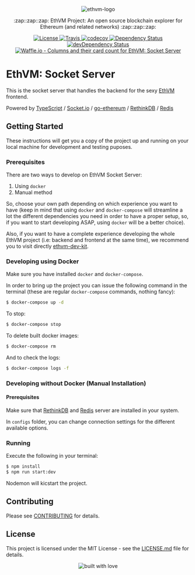 <div align="center">
  <img src="https://raw.githubusercontent.com/enKryptIO/ethvm-socket-server/master/assets/logo.png" alt="ethvm-logo">
  <p>:zap::zap::zap: EthVM Project: An open source blockchain explorer for Ethereum (and related networks) :zap::zap::zap:</p>
</div>

<div align="center">
  <a href="https://raw.githubusercontent.com/enKryptIO/ethvm-socket-server/master/LICENSE.md">
    <img alt="License" src="https://img.shields.io/dub/l/vibe-d.svg">
  </a>
  <a href="https://travis-ci.org/enKryptIO/ethvm-socket-server" target="_blank">
    <img alt="Travis" src="https://travis-ci.org/enKryptIO/ethvm-socket-server.svg?branch=master" />
  </a>
  <a href="https://codecov.io/gh/enKryptIO/ethvm-socket-server" target="_blank">
    <img alt="codecov" src="https://codecov.io/gh/enKryptIO/ethvm-socket-server/branch/master/graph/badge.svg" />
  </a>
  <a href="https://david-dm.org/enKryptIO/ethvm-socket-server" target="_blank">
    <img alt="Dependency Status" src="https://david-dm.org/enKryptIO/ethvm-socket-server.svg" />
  </a>
  <a href="https://david-dm.org/enKryptIO/ethvm-socket-server?type=dev" target="_blank">
    <img alt="devDependency Status" src="https://david-dm.org/enKryptIO/ethvm-socket-server/dev-status.svg" />
  </a>
</div>

<div align="center">
  <a href="https://waffle.io/enKryptIO/ethvm-socket-server" target="_blank">
    <img alt="Waffle.io - Columns and their card count for EthVM: Socket Server" src="https://badge.waffle.io/enKryptIO/ethvm-socket-server.svg?columns=all" />
  </a>
</div>

# EthVM: Socket Server

This is the socket server that handles the backend for the sexy [EthVM](https://github.com/enKryptIO/ethvm) frontend. 

Powered by [TypeScript](https://www.typescriptlang.org/) / [Socket.io](https://github.com/socketio/socket.io) / [go-ethereum](https://github.com/ethereum/go-ethereum) / [RethinkDB](https://github.com/rethinkdb/rethinkdb) / [Redis](https://redis.io/topics/quickstart)

## Getting Started

These instructions will get you a copy of the project up and running on your local machine for development and testing puposes.

### Prerequisites

There are two ways to develop on EthVM Socket Server:

1.  Using `docker`
2.  Manual method

So, choose your own path depending on which experience you want to have (keep in mind that using `docker` and `docker-compose` will streamline a lot the different dependencies you need in order to have a proper setup, so, if you want to start developing ASAP, using `docker` will be a better choice).

Also, if you want to have a complete experience developing the whole EthVM project (i.e: backend and frontend at the same time), we recommend you to visit directly [ethvm-dev-kit](https://github.com/enKryptIO/ethvm-dev-kit).

### Developing using Docker

Make sure you have installed `docker` and `docker-compose`.

In order to bring up the project you can issue the following command in the terminal (these are regular `docker-compose` commands, nothing fancy):

```sh
$ docker-compose up -d
```

To stop:

```sh
$ docker-compose stop
```

To delete built docker images:

```sh
$ docker-compose rm
```

And to check the logs:

```sh
$ docker-compose logs -f
```

### Developing without Docker (Manual Installation)

#### Prerequisites

Make sure that [RethinkDB](https://rethinkdb.com/docs/install/) and [Redis](https://redis.io/topics/quickstart) server are installed in your system.

In `configs` folder, you can change connection settings for the different available options.

### Running

Execute the following in your terminal:

```sh
$ npm install  
$ npm run start:dev
```

Nodemon will kicstart the project.

## Contributing

Please see [CONTRIBUTING](CONTRIBUTING.md) for details.

## License

This project is licensed under the MIT License - see the [LICENSE.md](LICENSE.md) file for details.

<div align="center">
  <img src="https://forthebadge.com/images/badges/built-with-love.svg" alt="built with love" />
</div>
